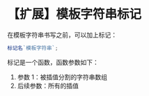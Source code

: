# 【扩展】模板字符串标记

在模板字符串书写之前，可以加上标记：

```js
标记名`模板字符串`;
```

标记是一个函数，函数参数如下：

1. 参数 1：被插值分割的字符串数组
2. 后续参数：所有的插值
